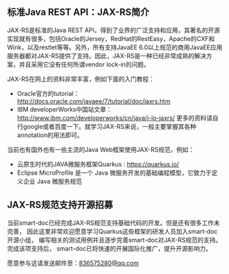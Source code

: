 
## 标准Java REST API：JAX-RS简介
JAX-RS是标准的Java REST API，得到了业界的广泛支持和应用，其著名的开源实现就有很多，包括Oracle的Jersey，RedHat的RestEasy，Apache的CXF和Wink，以及restlet等等。另外，所有支持JavaEE 6.0以上规范的商用JavaEE应用服务器都对JAX-RS提供了支持。因此，JAX-RS是一种已经非常成熟的解决方案，并且采用它没有任何所谓vendor lock-in的问题。

JAX-RS在网上的资料非常丰富，例如下面的入门教程：

- Oracle官方的tutorial：http://docs.oracle.com/javaee/7/tutorial/doc/jaxrs.htm
- IBM developerWorks中国站文章：http://www.ibm.com/developerworks/cn/java/j-lo-jaxrs/
更多的资料请自行google或者百度一下。就学习JAX-RS来说，一般主要掌握其各种annotation的用法即可。

当前也有国外也有一些主流的Java Web框架使用JAX-RS规范，例如：
- 云原生时代的JAVA微服务框架Quarkus : https://quarkus.io/
- Eclipse MicroProfile 是一个 Java 微服务开发的基础编程模型，它致力于定义企业 Java 微服务规范

## JAX-RS规范支持开源招募
当前smart-doc已经完成JAX-RS规范支持基础代码的开发。但是还有很多工作未完善，
因此这里非常欢迎愿意学习Quarkus这些框架的研发人员加入smart-doc开源小组，
编写相关的测试用例并且逐步完善smart-doc对JAX-RS规范的支持。完成该项支持后，
smart-doc已将快速的开展国际化推广，提升开源影响力。

愿意参与这请发送邮件至：836575280@qq.com